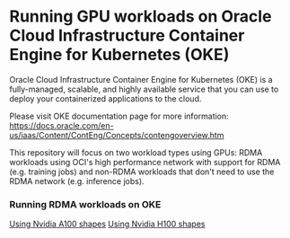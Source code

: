 # Running GPU workloads on Oracle Cloud Infrastructure Container Engine for Kubernetes (OKE)

Oracle Cloud Infrastructure Container Engine for Kubernetes (OKE) is a fully-managed, scalable, and highly available service that you can use to deploy your containerized applications to the cloud.

Please visit OKE documentation page for more information: https://docs.oracle.com/en-us/iaas/Content/ContEng/Concepts/contengoverview.htm

This repository will focus on two workload types using GPUs: RDMA workloads using OCI's high performance network with support for RDMA (e.g. training jobs) and non-RDMA workloads that don't need to use the RDMA network (e.g. inference jobs).

### Running RDMA workloads on OKE
[Using Nvidia A100 shapes](./docs/running-rdma-workloads-on-oke-a100.md)
[Using Nvidia H100 shapes](./docs/running-rdma-workloads-on-oke-h100.md)